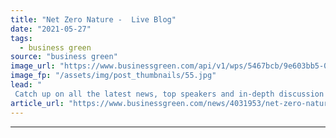 ```yaml
---
title: "Net Zero Nature -  Live Blog"
date: "2021-05-27"
tags: 
  - business green
source: "business green"
image_url: "https://www.businessgreen.com/api/v1/wps/5467bcb/9e603bb5-0803-4905-84e3-11842a50805c/4/Tanya-Preview-net-zero-nature-wwf-185x114.jpg"
image_fp: "/assets/img/post_thumbnails/55.jpg"
lead: "
 Catch up on all the latest news, top speakers and in-depth discussion from BusinessGreen's leading Net Zero Nature event ..."
article_url: "https://www.businessgreen.com/news/4031953/net-zero-nature-live-blog"
---
```


---
